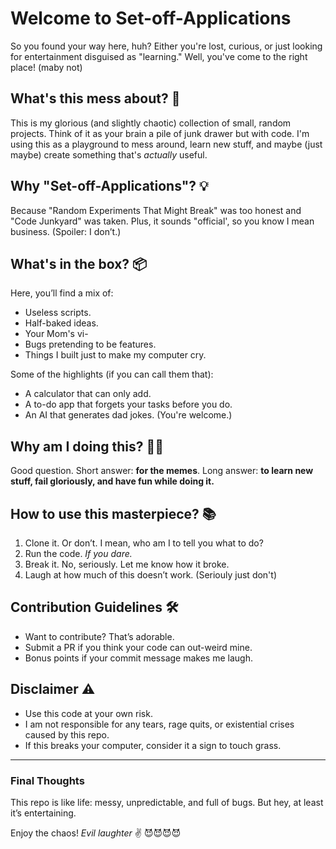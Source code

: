 # Welcome to **Set-off-Applications**

So you found your way here, huh? Either you're lost, curious, or just looking for entertainment disguised as "learning." Well, you've come to the right place! (maby not)

## What's this mess about? 🤔
This is my glorious (and slightly chaotic) collection of small, random projects. Think of it as your brain a pile of junk drawer but with code. I'm using this as a playground to mess around, learn new stuff, and maybe (just maybe) create something that's *actually* useful. 

## Why "Set-off-Applications"? 💡
Because "Random Experiments That Might Break" was too honest and "Code Junkyard" was taken. Plus, it sounds "official', so you know I mean business. (Spoiler: I don’t.)

## What's in the box? 📦
Here, you’ll find a mix of:
- Useless scripts.
- Half-baked ideas.
- Your Mom's vi- 
- Bugs pretending to be features.
- Things I built just to make my computer cry.

Some of the highlights (if you can call them that):
- A calculator that can only add.
- A to-do app that forgets your tasks before you do.
- An AI that generates dad jokes. (You're welcome.)

## Why am I doing this? 🤷‍♂️
Good question. Short answer: **for the memes**. Long answer: **to learn new stuff, fail gloriously, and have fun while doing it.**

## How to use this masterpiece? 📚
1. Clone it. Or don’t. I mean, who am I to tell you what to do?
2. Run the code. *If you dare.*
3. Break it. No, seriously. Let me know how it broke.
4. Laugh at how much of this doesn’t work. (Seriouly just don't)

## Contribution Guidelines 🛠️
- Want to contribute? That’s adorable.
- Submit a PR if you think your code can out-weird mine.
- Bonus points if your commit message makes me laugh.

## Disclaimer ⚠️
- Use this code at your own risk. 
- I am not responsible for any tears, rage quits, or existential crises caused by this repo.
- If this breaks your computer, consider it a sign to touch grass.

---
### Final Thoughts
This repo is like life: messy, unpredictable, and full of bugs. But hey, at least it’s entertaining.

Enjoy the chaos! *Evil laughter* ✌️
😈😈😈😈